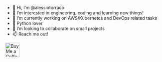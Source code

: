 - 👋 Hi, I’m @alessiotorraco
- 👀 I’m interested in engineering, coding and learning new things!
- 🌱 I’m currently working on AWS/Kubernetes and DevOps related tasks
- 🐍 Python lover
- 💞️ I’m looking to collaborate on small projects
- 📫 Reach me out!

<!---
alessiotorraco/alessiotorraco is a ✨ special ✨ repository because its `README.md` (this file) appears on your GitHub profile.
You can click the Preview link to take a look at your changes.
--->

<a href='https://ko-fi.com/alexienne' target='_blank'><img height='35' style='border:0px;height:46px;' src='https://az743702.vo.msecnd.net/cdn/kofi5.png?v=0' border='0' alt='Buy Me a Coffee at ko-fi.com'/>
